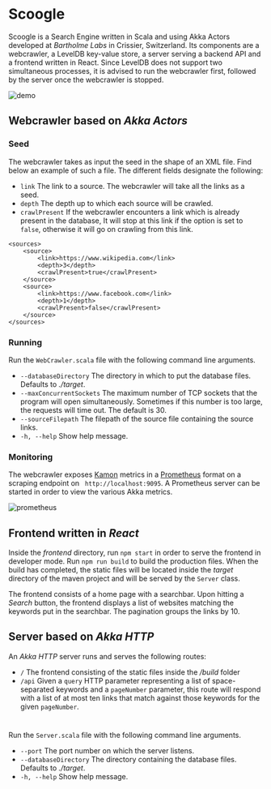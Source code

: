 # Scoogle

Scoogle is a Search Engine written in Scala and using Akka Actors developed at *Bartholme Labs* in Crissier,
Switzerland. Its components are a webcrawler, a LevelDB key-value store, a server serving a backend API and a frontend
written in React. Since LevelDB does not support two simultaneous processes, it is advised to run the webcrawler first,
followed by the server once the webcrawler is stopped.

![demo](https://drive.google.com/uc?id=1A-X3PufeiBJ8SwROvygW2IEwrOQnnHvm)

## Webcrawler based on *Akka Actors*

### Seed

The webcrawler takes as input the seed in the shape of an XML file. Find below an example of such a file. The different
fields designate the following:

- `link` The link to a source. The webcrawler will take all the links as a seed.
- `depth` The depth up to which each source will be crawled.
- `crawlPresent` If the webcrawler encounters a link which is already present in the database, It will stop at this link
  if the option is set to `false`, otherwise it will go on crawling from this link.

```
<sources>
    <source>
        <link>https://www.wikipedia.com</link>
        <depth>3</depth>
        <crawlPresent>true</crawlPresent>
    </source>
    <source>
        <link>https://www.facebook.com</link>
        <depth>1</depth>
        <crawlPresent>false</crawlPresent>
    </source>
</sources>
```

### Running

Run the `WebCrawler.scala` file with the following command line arguments.

- `--databaseDirectory` The directory in which to put the database files. Defaults to *./target*.
- `--maxConcurrentSockets` The maximum number of TCP sockets that the program will open simultaneously. Sometimes if
  this number is too large, the requests will time out. The default is 30.
- `--sourceFilepath` The filepath of the source file containing the source links.
- `-h, --help` Show help message.

### Monitoring

The webcrawler exposes [Kamon](https://kamon.io) metrics in a [Prometheus](https://prometheus.io) format on a scraping endpoint on ` http://localhost:9095`. A
Prometheus server can be started in order to view the various Akka metrics.

![prometheus](https://drive.google.com/uc?id=1mODQzk9y-si5v7h4qNdABI5E6_OChzGv)

## Frontend written in *React*

Inside the *frontend* directory, run `npm start` in order to serve the frontend in developer mode. Run `npm run build`
to build the production files. When the build has completed, the static files will be located inside the *target*
directory of the maven project and will be served by the `Server` class.

The frontend consists of a home page with a searchbar. Upon hitting a *Search* button, the frontend displays a list of
websites matching the keywords put in the searchbar. The pagination groups the links by 10.

## Server based on *Akka HTTP*

An *Akka HTTP* server runs and serves the following routes:

- `/` The frontend consisting of the static files inside the */build* folder
- `/api` Given a `query` HTTP parameter representing a list of space-separated keywords and a `pageNumber` parameter,
  this route will respond with a list of at most ten links that match against those keywords for the given `pageNumber`.

#

Run the `Server.scala` file with the following command line arguments.

- `--port` The port number on which the server listens.
- `--databaseDirectory` The directory containing the database files. Defaults to *./target*.
- `-h, --help` Show help message.
